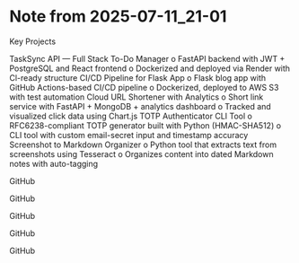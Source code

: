 # Note from 2025-07-11_21-01

Key Projects

TaskSync API — Full Stack To-Do Manager
o FastAPI backend with JWT + PostgreSQL and React frontend
o Dockerized and deployed via Render with Cl-ready structure
CI/CD Pipeline for Flask App
o Flask blog app with GitHub Actions-based CI/CD pipeline
o Dockerized, deployed to AWS S3 with test automation
Cloud URL Shortener with Analytics
o Short link service with FastAPI + MongoDB + analytics dashboard
o Tracked and visualized click data using Chart.js
TOTP Authenticator CLI Tool
o RFC6238-compliant TOTP generator built with Python (HMAC-SHA512)
o CLI tool with custom email-secret input and timestamp accuracy
Screenshot to Markdown Organizer
o Python tool that extracts text from screenshots using Tesseract
o Organizes content into dated Markdown notes with auto-tagging

GitHub

GitHub

GitHub

GitHub

GitHub